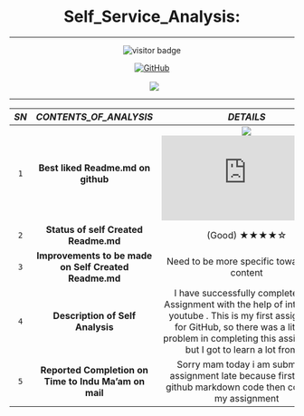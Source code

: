 <h1 align="center"> Self_Service_Analysis: </h3>
 
-----
<p  align="center">
  <img src="https://visitor-badge.glitch.me/badge?page_id=Ankit-linux.Ankit-linux" alt="visitor badge"/>
</p>
 <p align="center"> <a href="https://github-readme-stats.vercel.app/api?username=Ankit-linux&show_icons=true&theme=gotham%22%20alt=%22somgithub111"><img align="center" alt="GitHub" src="https://img.shields.io/badge/Quick Analysis of my github statistics%20-%23121011.svg?&style=for-the-badge&logo=github&logoColor=white"/></a></p>
 

 <p align="center">&nbsp; <img align="center" src="https://github-readme-stats.vercel.app/api?username=Ankit-linux" /> </p>

-----

|***SN***| ***CONTENTS_OF_ANALYSIS***  |    ***DETAILS***  |
| :---: | :------: | :-----: |
|`1`|**Best liked Readme.md on github**                    |<a href="https://github.com/Ankit-Linux/test/blob/6f64eed68c0938920324a7dda606499c9f3a8a2a/Links.md"><img src="https://www.picgifs.com/graphics/c/click-here/graphics-click-here-139370.gif" border="0" /></a> ![Best Readme MarkDown file](https://github.com/Ankit-linux/test/blob/6f64eed68c0938920324a7dda606499c9f3a8a2a/Links.md) |                     |
|`2`|**Status of self Created Readme.md**                  |      (Good)    ★★★★☆               |
|`3`|**Improvements to be made on Self Created Readme.md** | Need to be more specific towards the content|
|`4`|**Description of Self Analysis**                      | I have successfully completed the Assignment with the help of internet or youtube .  This is my first assignment for GitHub, so there was a little bit problem in completing this assignment, but I got to learn a lot from it.|
|`5`|**Reported Completion on Time to Indu Ma’am on mail** |    Sorry mam today i am submit my assignment late because first i learn github markdown code then complete my assignment               |
                                    

